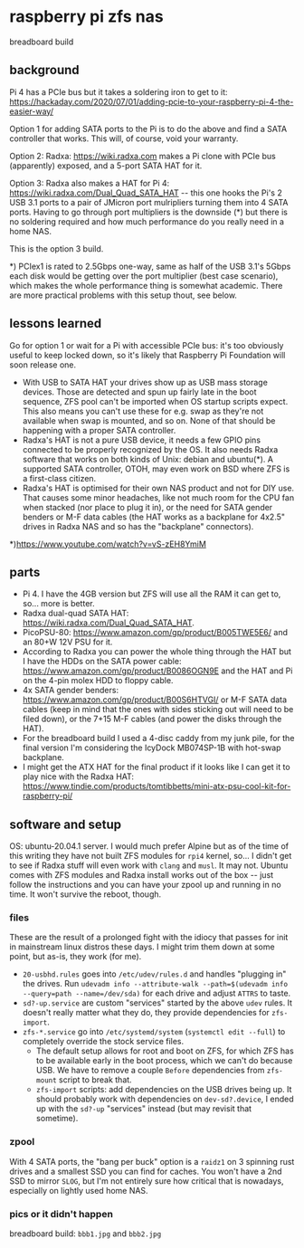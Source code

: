 # raspberry pi zfs nas

breadboard build

## background

Pi 4 has a PCIe bus but it takes a soldering iron to get to it: https://hackaday.com/2020/07/01/adding-pcie-to-your-raspberry-pi-4-the-easier-way/

Option 1 for adding SATA ports to the Pi is to do the above and find a SATA controller that works. This will, of course, void your warranty.

Option 2: Radxa: https://wiki.radxa.com makes a Pi clone with PCIe bus (apparently) exposed, and a 5-port SATA HAT for it.

Option 3: Radxa also makes a HAT for Pi 4: https://wiki.radxa.com/Dual_Quad_SATA_HAT -- this one hooks the Pi's 2 USB 3.1 ports to a pair of JMicron port mulripliers turning them into 4 SATA ports. Having to go through port multipliers is the downside (*) but there is no soldering required and how much performance do you really need in a home NAS.

This is the option 3 build.

*) PCIex1 is rated to 2.5Gbps one-way, same as half of the USB 3.1's 5Gbps each disk would be getting over the port multiplier (best case scenario), which makes the whole performance thing is somewhat academic. There are more practical problems with this setup thout, see below.

## lessons learned

Go for option 1 or wait for a Pi with accessible PCIe bus: it's too obviously useful to keep locked down, so it's likely that Raspberry Pi Foundation will soon release one.

  * With USB to SATA HAT your drives show up as USB mass storage devices. Those are detected and spun up fairly late in the boot sequence, ZFS pool can't be imported when OS startup scripts expect. This also means you can't use these for e.g. swap as they're not available when swap is mounted, and so on. None of that should be happening with a proper SATA controller. 
  * Radxa's HAT is not a pure USB device, it needs a few GPIO pins connected to be properly recognized by the OS. It also needs Radxa software that works on both kinds of Unix: debian and ubuntu(*). A supported SATA controller, OTOH, may even work on BSD where ZFS is a first-class citizen.
  * Radxa's HAT is optimised for their own NAS product and not for DIY use. That causes some minor headaches, like not much room for the CPU fan when stacked (nor place to plug it in), or the need for SATA gender benders or M-F data cables (the HAT works as a backplane for 4x2.5" drives in Radxa NAS and so has the "backplane" connectors).

*)https://www.youtube.com/watch?v=vS-zEH8YmiM

## parts

  * Pi 4. I have the 4GB version but ZFS will use all the RAM it can get to, so... more is better.
  * Radxa dual-quad SATA HAT: https://wiki.radxa.com/Dual_Quad_SATA_HAT.
  * PicoPSU-80: https://www.amazon.com/gp/product/B005TWE5E6/ and an 80+W 12V PSU for it. 
  * According to Radxa you can power the whole thing through the HAT but I have the HDDs on the SATA power cable: https://www.amazon.com/gp/product/B0086OGN9E and the HAT and Pi on the 4-pin molex HDD to floppy cable.
  * 4x SATA gender benders: https://www.amazon.com/gp/product/B00S6HTVGI/ or M-F SATA data cables (keep in mind that the ones with sides sticking out will need to be filed down), or the 7+15 M-F cables (and power the disks through the HAT).
  * For the breadboard build I used a 4-disc caddy from my junk pile, for the final version I'm considering the IcyDock MB074SP-1B with hot-swap backplane.
  * I might get the ATX HAT for the final product if it looks like I can get it to play nice with the Radxa HAT: https://www.tindie.com/products/tomtibbetts/mini-atx-psu-cool-kit-for-raspberry-pi/

## software and setup

OS: ubuntu-20.04.1 server. I would much prefer Alpine but as of the time of this writing they have not built ZFS modules for `rpi4` kernel, so... I didn't get to see if Radxa stuff will even work with `clang` and `musl`. It may not. Ubuntu comes with ZFS modules and Radxa install works out of the box -- just follow the instructions and you can have your zpool up and running in no time. It won't survive the reboot, though.

### files

These are the result of a prolonged fight with the idiocy that passes for init in mainstream linux distros these days. I might trim them down at some point, but as-is, they work (for me).

  * `20-usbhd.rules` goes into `/etc/udev/rules.d` and handles "plugging in" the drives. Run `udevadm info --attribute-walk --path=$(udevadm info --query=path --name=/dev/sda)` for each drive and adjust `ATTRS` to taste.
  * `sd?-up.service` are custom "services" started by the above `udev` rules. It doesn't really matter what they do, they provide dependencies for `zfs-import`.
  * `zfs-*.service` go into `/etc/systemd/system` (`systemctl edit --full`) to completely override the stock service files. 
    * The default setup allows for root and boot on ZFS, for which ZFS has to be available early in the boot process, which we can't do because USB. We have to remove a couple `Before` dependencies from `zfs-mount` script to break that.
    * `zfs-import` scripts: add dependencies on the USB drives being up. It should probably work with dependencies on `dev-sd?.device`, I ended up with the `sd?-up` "services" instead (but may revisit that sometime).

### zpool

With 4 SATA ports, the "bang per buck" option is a `raidz1` on 3 spinning rust drives and a smallest SSD you can find for caches. You won't have a 2nd SSD to mirror `SLOG`, but I'm not entirely sure how critical that is nowadays, especially on lightly used home NAS.

### pics or it didn't happen

breadboard build: `bbb1.jpg` and `bbb2.jpg`

